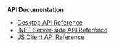 **API Documentation**

- <a href="http://rvsdk-docs-dev.infragistics.local:8080/api/desktop/Overview.html" target="_blank" rel="noopener\"> Desktop API Reference </a>
- <a href="http://rvsdk-docs-dev.infragistics.local:8081/" target="_blank" rel="noopener\">.NET Server-side API Reference </a>
- <a href="http://rvsdk-docs-dev.infragistics.local:8082/" target="_blank" rel="noopener\">JS Client API Reference </a>  
